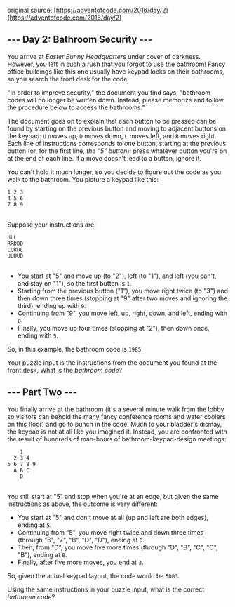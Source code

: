 original source: [https://adventofcode.com/2016/day/2](https://adventofcode.com/2016/day/2)
## --- Day 2: Bathroom Security ---
You arrive at <em>Easter Bunny Headquarters</em> under cover of darkness. However, you left in such a rush that you forgot to use the bathroom! Fancy office buildings like this one usually have keypad locks on their bathrooms, so you search the front desk for the code.

"In order to improve security," the document you find says, "bathroom codes will no longer be written down.  Instead, please memorize and follow the procedure below to access the bathrooms."

The document goes on to explain that each button to be pressed can be found by starting on the previous button and moving to adjacent buttons on the keypad: <code>U</code> moves up, <code>D</code> moves down, <code>L</code> moves left, and <code>R</code> moves right. Each line of instructions corresponds to one button, starting at the previous button (or, for the first line, <em>the "5" button</em>); press whatever button you're on at the end of each line. If a move doesn't lead to a button, ignore it.

You can't hold it much longer, so you decide to figure out the code as you walk to the bathroom. You picture a keypad like this:

<pre>
<code>1 2 3
4 5 6
7 8 9
</code>
</pre>

Suppose your instructions are:

<pre>
<code>ULL
RRDDD
LURDL
UUUUD
</code>
</pre>


 - You start at "5" and move up (to "2"), left (to "1"), and left (you can't, and stay on "1"), so the first button is <code>1</code>.
 - Starting from the previous button ("1"), you move right twice (to "3") and then down three times (stopping at "9" after two moves and ignoring the third), ending up with <code>9</code>.
 - Continuing from "9", you move left, up, right, down, and left, ending with <code>8</code>.
 - Finally, you move up four times (stopping at "2"), then down once, ending with <code>5</code>.

So, in this example, the bathroom code is <code>1985</code>.

Your puzzle input is the instructions from the document you found at the front desk. What is the <em>bathroom code</em>?


## --- Part Two ---
You finally arrive at the bathroom (it's a several minute walk from the lobby so visitors can behold the many fancy conference rooms and water coolers on this floor) and go to punch in the code.  Much to your bladder's dismay, the keypad is not at all like you imagined it.  Instead, you are confronted with the result of hundreds of man-hours of bathroom-keypad-design meetings:

<pre>
<code>    1
  2 3 4
5 6 7 8 9
  A B C
    D
</code>
</pre>

You still start at "5" and stop when you're at an edge, but given the same instructions as above, the outcome is very different:


 - You start at "5" and don't move at all (up and left are both edges), ending at <code>5</code>.
 - Continuing from "5", you move right twice and down three times (through "6", "7", "B", "D", "D"), ending at <code>D</code>.
 - Then, from "D", you move five more times (through "D", "B", "C", "C", "B"), ending at <code>B</code>.
 - Finally, after five more moves, you end at <code>3</code>.

So, given the actual keypad layout, the code would be <code>5DB3</code>.

Using the same instructions in your puzzle input, what is the correct <em>bathroom code</em>?


